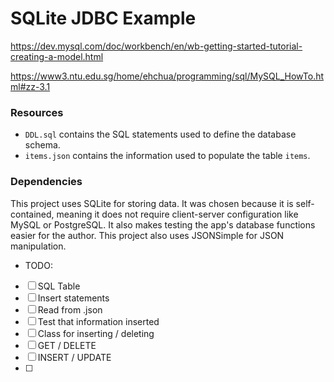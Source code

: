 # SQLite JDBC Example
https://dev.mysql.com/doc/workbench/en/wb-getting-started-tutorial-creating-a-model.html

https://www3.ntu.edu.sg/home/ehchua/programming/sql/MySQL_HowTo.html#zz-3.1


### Resources

- `DDL.sql` contains the SQL statements used to define the database schema.
- `items.json` contains the information used to populate the table `items`.

### Dependencies

This project uses SQLite for storing data. It was chosen because it is self-contained, meaning it does not require client-server configuration like MySQL or PostgreSQL. It also makes testing the app's database functions easier for the author. This project also uses JSONSimple for JSON manipulation.

- TODO: 
- [ ] SQL Table
- [ ] Insert statements
- [ ] Read from .json
- [ ] Test that information inserted
- [ ] Class for inserting / deleting
- [ ] GET / DELETE
- [ ] INSERT / UPDATE
- [ ] 